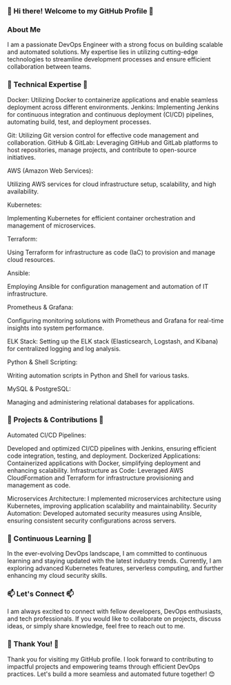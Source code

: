 ### 👋 Hi there! Welcome to my GitHub Profile 👋


### About Me

I am a passionate DevOps Engineer with a strong focus on building scalable and automated solutions. My expertise lies in utilizing cutting-edge technologies to streamline development processes and ensure efficient collaboration between teams.

### 🔧 Technical Expertise 🔧

Docker: 
Utilizing Docker to containerize applications and enable seamless deployment across different environments.
Jenkins: Implementing Jenkins for continuous integration and continuous deployment (CI/CD) pipelines, automating build, test, and deployment processes.

Git: 
Utilizing Git version control for effective code management and collaboration.
GitHub & GitLab: Leveraging GitHub and GitLab platforms to host repositories, manage projects, and contribute to open-source initiatives.

AWS (Amazon Web Services): 

Utilizing AWS services for cloud infrastructure setup, scalability, and high availability.

Kubernetes: 

Implementing Kubernetes for efficient container orchestration and management of microservices.

Terraform: 

Using Terraform for infrastructure as code (IaC) to provision and manage cloud resources.

Ansible: 

Employing Ansible for configuration management and automation of IT infrastructure.

Prometheus & Grafana: 

Configuring monitoring solutions with Prometheus and Grafana for real-time insights into system performance.

ELK Stack: 
Setting up the ELK stack (Elasticsearch, Logstash, and Kibana) for centralized logging and log analysis.

Python & Shell Scripting: 

Writing automation scripts in Python and Shell for various tasks.

MySQL & PostgreSQL: 

Managing and administering relational databases for applications.

### 🚀 Projects & Contributions 🚀

Automated CI/CD Pipelines: 

Developed and optimized CI/CD pipelines with Jenkins, ensuring efficient code integration, testing, and deployment.
Dockerized Applications: Containerized applications with Docker, simplifying deployment and enhancing scalability.
Infrastructure as Code: Leveraged AWS CloudFormation and Terraform for infrastructure provisioning and management as code.

Microservices Architecture: I
mplemented microservices architecture using Kubernetes, improving application scalability and maintainability.
Security Automation: Developed automated security measures using Ansible, ensuring consistent security configurations across servers.

### 🌱 Continuous Learning 🌱

In the ever-evolving DevOps landscape, I am committed to continuous learning and staying updated with the latest industry trends. Currently, I am exploring advanced Kubernetes features, serverless computing, and further enhancing my cloud security skills.

### 📫 Let's Connect 📫

I am always excited to connect with fellow developers, DevOps enthusiasts, and tech professionals. If you would like to collaborate on projects, discuss ideas, or simply share knowledge, feel free to reach out to me.

### 🌟 Thank You! 🌟

Thank you for visiting my GitHub profile. I look forward to contributing to impactful projects and empowering teams through efficient DevOps practices. Let's build a more seamless and automated future together! 😊

<!--
**MuhammadNaeem42/MuhammadNaeem42** is a ✨ _special_ ✨ repository because its `README.md` (this file) appears on your GitHub profile.

Here are some ideas to get you started:

- 🔭 I’m currently working on ...
- 🌱 I’m currently learning ...
- 👯 I’m looking to collaborate on ...
- 🤔 I’m looking for help with ...
- 💬 Ask me about ...
- 📫 How to reach me: ...
- 😄 Pronouns: ...
- ⚡ Fun fact: ...
-->
